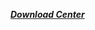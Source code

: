 ***[Download Center](https://youngbat.us.kg/download)***


<div id = nowDiv>
<script>
  function show(){ 
var date = new Date();
var now = ""; 
var year = date.getFullYear();
var month = (date.getMonth()+1);
var day = date.getDate();
var hour = date.getHours();
var minute = date.getMinutes();
var second = date.getSeconds();
switch(month){
  case 1:month="January";
    break;
  case 2:month="February";
    break;
  case 3:month="March";
    break;
  case 4:month="April";
    break;
  case 5:month="May";
    break;
  case 6:month="June";
    break;
  case 7:month="July";
    break;
  case 8:month="August";
    break;
  case 9:month="September";
    break;
  case 10:month="October";
    break;
  case 11:month="November";
    break;
  case 12:month="December";
    break;
}
now = month + " " + year + "," + hour + ":" + minute + ":" + second;

document.getElementById("nowDiv").innerHTML = now; 
setTimeout("show()",1000);
</script>
</div>

